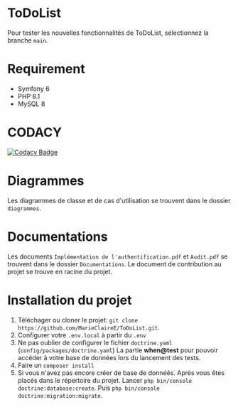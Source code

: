 # ToDoList
Pour tester les nouvelles fonctionnalités de ToDoList, sélectionnez la branche `main`.

# Requirement 
   - Symfony 6
   - PHP 8.1
   - MySQL 8
   
# CODACY 
[![Codacy Badge](https://app.codacy.com/project/badge/Grade/6c24859293d44511ad9004d79ece6c74)](https://app.codacy.com/gh/MarieClaireE/ToDoList/dashboard?utm_source=gh&utm_medium=referral&utm_content=&utm_campaign=Badge_grade)

# Diagrammes
Les diagrammes de classe et de cas d'utilisation se trouvent dans le dossier `diagrammes`.

# Documentations
Les documents `Implémentation de l'authentification.pdf` et `Audit.pdf` se trouvent dans le dossier `Documentations`.
Le document de contribution au projet se trouve en racine du projet. 

# Installation du projet 
1. Téléchager ou cloner le projet: `git clone https://github.com/MarieClaireE/ToDoList.git`.
2. Configurer votre `.env.local` à partir du `.env`
3. Ne pas oublier de configurer le fichier `doctrine.yaml` (`config/packages/doctrine.yaml`)
   La partie **when@test**  pour pouvoir accéder à votre base de données lors du lancement des tests.
4. Faire un `composer install`
5. Si vous n'avez pas encore créer de base de donnéés. Après vous êtes placés dans le répertoire du projet.
   Lancer `php bin/console doctrine:database:create`.
   Puis `php bin/console doctrine:migration:migrate`.

